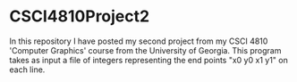 # CSCI4810Project2
In this repository I have posted my second project from my CSCI 4810 'Computer Graphics' course from the University of Georgia. This program takes as input a file of integers representing the end points "x0 y0 x1 y1" on each line.
